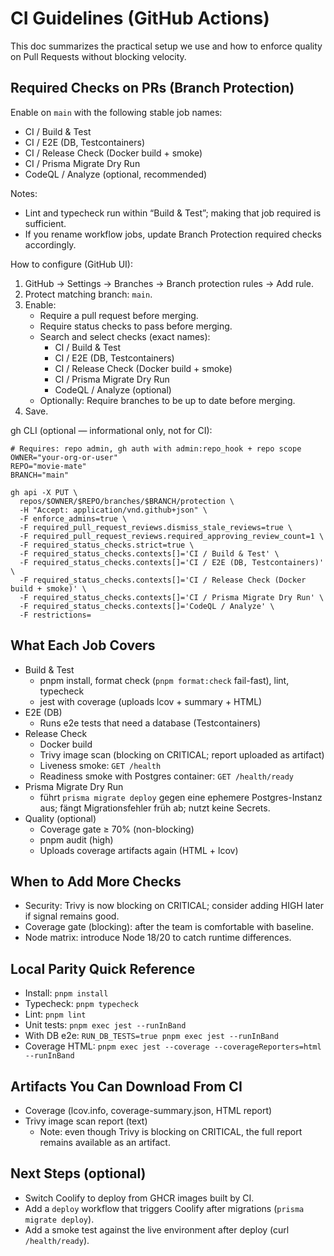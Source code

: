 # CI Guidelines (GitHub Actions)

This doc summarizes the practical setup we use and how to enforce quality on Pull Requests without blocking velocity.

## Required Checks on PRs (Branch Protection)

Enable on `main` with the following stable job names:

- CI / Build & Test
- CI / E2E (DB, Testcontainers)
- CI / Release Check (Docker build + smoke)
- CI / Prisma Migrate Dry Run
- CodeQL / Analyze (optional, recommended)

Notes:

- Lint and typecheck run within “Build & Test”; making that job required is sufficient.
- If you rename workflow jobs, update Branch Protection required checks accordingly.

How to configure (GitHub UI):

1. GitHub → Settings → Branches → Branch protection rules → Add rule.
2. Protect matching branch: `main`.
3. Enable:
   - Require a pull request before merging.
   - Require status checks to pass before merging.
   - Search and select checks (exact names):
     - CI / Build & Test
     - CI / E2E (DB, Testcontainers)
     - CI / Release Check (Docker build + smoke)
     - CI / Prisma Migrate Dry Run
     - CodeQL / Analyze (optional)
   - Optionally: Require branches to be up to date before merging.
4. Save.

gh CLI (optional — informational only, not for CI):

```
# Requires: repo admin, gh auth with admin:repo_hook + repo scope
OWNER="your-org-or-user"
REPO="movie-mate"
BRANCH="main"

gh api -X PUT \
  repos/$OWNER/$REPO/branches/$BRANCH/protection \
  -H "Accept: application/vnd.github+json" \
  -F enforce_admins=true \
  -F required_pull_request_reviews.dismiss_stale_reviews=true \
  -F required_pull_request_reviews.required_approving_review_count=1 \
  -F required_status_checks.strict=true \
  -F required_status_checks.contexts[]='CI / Build & Test' \
  -F required_status_checks.contexts[]='CI / E2E (DB, Testcontainers)' \
  -F required_status_checks.contexts[]='CI / Release Check (Docker build + smoke)' \
  -F required_status_checks.contexts[]='CI / Prisma Migrate Dry Run' \
  -F required_status_checks.contexts[]='CodeQL / Analyze' \
  -F restrictions=
```

## What Each Job Covers

- Build & Test
  - pnpm install, format check (`pnpm format:check` fail-fast), lint, typecheck
  - jest with coverage (uploads lcov + summary + HTML)
- E2E (DB)
  - Runs e2e tests that need a database (Testcontainers)
- Release Check
  - Docker build
  - Trivy image scan (blocking on CRITICAL; report uploaded as artifact)
  - Liveness smoke: `GET /health`
  - Readiness smoke with Postgres container: `GET /health/ready`
- Prisma Migrate Dry Run
  - führt `prisma migrate deploy` gegen eine ephemere Postgres-Instanz aus; fängt Migrationsfehler früh ab; nutzt keine Secrets.
- Quality (optional)
  - Coverage gate ≥ 70% (non-blocking)
  - pnpm audit (high)
  - Uploads coverage artifacts again (HTML + lcov)

## When to Add More Checks

- Security: Trivy is now blocking on CRITICAL; consider adding HIGH later if signal remains good.
- Coverage gate (blocking): after the team is comfortable with baseline.
- Node matrix: introduce Node 18/20 to catch runtime differences.

## Local Parity Quick Reference

- Install: `pnpm install`
- Typecheck: `pnpm typecheck`
- Lint: `pnpm lint`
- Unit tests: `pnpm exec jest --runInBand`
- With DB e2e: `RUN_DB_TESTS=true pnpm exec jest --runInBand`
- Coverage HTML: `pnpm exec jest --coverage --coverageReporters=html --runInBand`

## Artifacts You Can Download From CI

- Coverage (lcov.info, coverage-summary.json, HTML report)
- Trivy image scan report (text)
  - Note: even though Trivy is blocking on CRITICAL, the full report remains available as an artifact.

## Next Steps (optional)

- Switch Coolify to deploy from GHCR images built by CI.
- Add a `deploy` workflow that triggers Coolify after migrations (`prisma migrate deploy`).
- Add a smoke test against the live environment after deploy (curl `/health/ready`).
